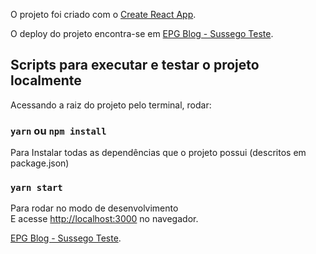 O projeto foi criado com o [Create React App](https://github.com/facebook/create-react-app).

O deploy do projeto encontra-se em [EPG Blog - Sussego Teste](https://sossego-frontend-teste-git-master.edsonpaulo.vercel.app/).


## Scripts para executar e testar o projeto localmente

Acessando a raiz do projeto pelo terminal, rodar:

### `yarn` ou `npm install`

Para Instalar todas as dependências que o projeto possui (descritos em package.json) 

### `yarn start`

Para rodar no modo de desenvolvimento<br />
E acesse [http://localhost:3000](http://localhost:3000) no navegador.



 [EPG Blog - Sussego Teste](https://sossego-frontend-teste.vercel.app//).
